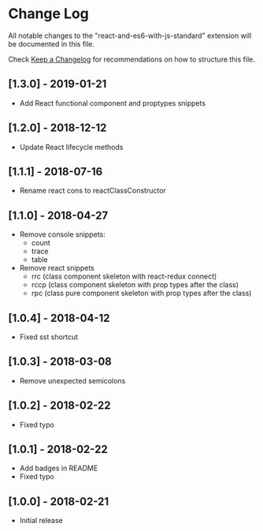 # Change Log
All notable changes to the "react-and-es6-with-js-standard" extension will be documented in this file.

Check [Keep a Changelog](http://keepachangelog.com/) for recommendations on how to structure this file.

## [1.3.0] - 2019-01-21
- Add React functional component and proptypes snippets

## [1.2.0] - 2018-12-12
- Update React lifecycle methods

## [1.1.1] - 2018-07-16
- Rename react cons to reactClassConstructor

## [1.1.0] - 2018-04-27
- Remove console snippets:
  - count
  - trace
  - table
- Remove react snippets
  - rrc (class component skeleton with react-redux connect)
  - rccp (class component skeleton with prop types after the class)
  - rpc (class pure component skeleton with prop types after the class)

## [1.0.4] - 2018-04-12
- Fixed sst shortcut

## [1.0.3] - 2018-03-08
- Remove unexpected semicolons

## [1.0.2] - 2018-02-22
- Fixed typo

## [1.0.1] - 2018-02-22
- Add badges in README
- Fixed typo

## [1.0.0] - 2018-02-21
- Initial release
